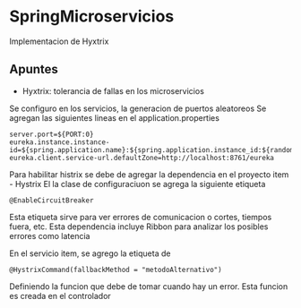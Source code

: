# SpringMicroservicios

Implementacion de Hyxtrix

## Apuntes
- Hyxtrix: tolerancia de fallas en los microservicios

Se configuro en los servicios, la generacion de puertos aleatoreos Se agregan las siguientes lineas en el application.properties 
```
server.port=${PORT:0} 
eureka.instance.instance-id=${spring.application.name}:${spring.application.instance_id:${random.value}} 
eureka.client.service-url.defaultZone=http://localhost:8761/eureka
```

Para habilitar histrix se debe de agregar la dependencia en el proyecto item - Hystrix El la clase de configuraciuon se agrega la siguiente etiqueta 
```
@EnableCircuitBreaker
```
Esta etiqueta sirve para ver errores de comunicacion o cortes, tiempos fuera, etc. Esta dependencia incluye Ribbon para analizar los posibles errores como latencia

En el servicio item, se agrego la etiqueta de 
```
@HystrixCommand(fallbackMethod = "metodoAlternativo") 
```
Definiendo la funcion que debe de tomar cuando hay un error. Esta funcion es creada en el controlador